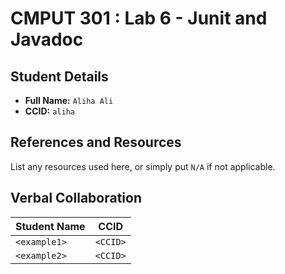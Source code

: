 # CMPUT 301 : Lab 6 - Junit and Javadoc

## Student Details

- **Full Name:** `Aliha Ali`
- **CCID:** `aliha`

## References and Resources

List any resources used here, or simply put `N/A` if not applicable.

## Verbal Collaboration

| Student Name | CCID     |
| ------------ | -------- |
| `<example1>` | `<CCID>` |
| `<example2>` | `<CCID>` |
